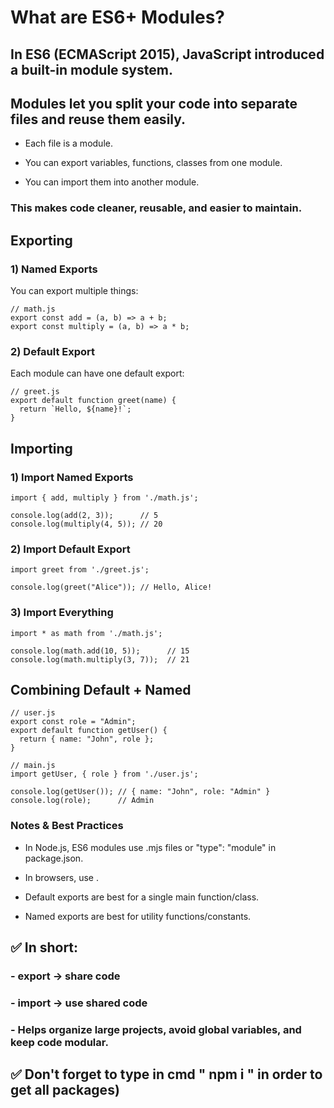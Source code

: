 # What are ES6+ Modules?

## In ES6 (ECMAScript 2015), JavaScript introduced a built-in module system.
## Modules let you split your code into separate files and reuse them easily.

- Each file is a module.

- You can export variables, functions, classes from one module.

- You can import them into another module.

### This makes code cleaner, reusable, and easier to maintain.

## Exporting
### 1) Named Exports

You can export multiple things:
```
// math.js
export const add = (a, b) => a + b;
export const multiply = (a, b) => a * b;
```

### 2) Default Export

Each module can have one default export:
```
// greet.js
export default function greet(name) {
  return `Hello, ${name}!`;
}
```

## Importing
### 1) Import Named Exports
```
import { add, multiply } from './math.js';

console.log(add(2, 3));      // 5
console.log(multiply(4, 5)); // 20
```

### 2) Import Default Export
```
import greet from './greet.js';

console.log(greet("Alice")); // Hello, Alice!
```
### 3) Import Everything
```
import * as math from './math.js';

console.log(math.add(10, 5));      // 15
console.log(math.multiply(3, 7));  // 21
```

## Combining Default + Named
```
// user.js
export const role = "Admin";
export default function getUser() {
  return { name: "John", role };
}
```
```
// main.js
import getUser, { role } from './user.js';

console.log(getUser()); // { name: "John", role: "Admin" }
console.log(role);      // Admin
```

### Notes & Best Practices

 - In Node.js, ES6 modules use .mjs files or "type": "module" in package.json.

 - In browsers, use <script type="module" src="main.js"></script>.

 - Default exports are best for a single main function/class.

 - Named exports are best for utility functions/constants.

## ✅ In short:
### - export → share code
### - import → use shared code
### - Helps organize large projects, avoid global variables, and keep code modular.

## ✅ Don't forget to type in cmd " npm i " in order to get all packages)
